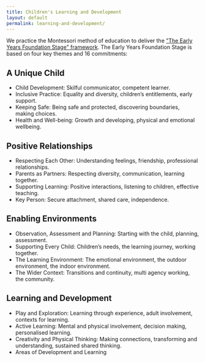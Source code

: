 ```yaml
---
title: Children's Learning and Development
layout: default
permalink: learning-and-development/
---
```


We practice the Montessori method of education to deliver the ["The Early Years Foundation Stage" framework](https://www.gov.uk/government/publications/early-years-foundation-stage-framework--2).   The Early Years Foundation Stage is based on four key themes and 16 commitments:

## A Unique Child
- Child Development: Skilful communicator, competent learner.
- Inclusive Practice: Equality and diversity, children’s entitlements, early support.
- Keeping Safe: Being safe and protected, discovering boundaries, making choices.
- Health and Well-being: Growth and developing, physical and emotional wellbeing.

## Positive Relationships
- Respecting Each Other: Understanding feelings, friendship, professional relationships.
- Parents as Partners: Respecting diversity, communication, learning together.  
- Supporting Learning: Positive interactions, listening to children, effective teaching.
- Key Person: Secure attachment, shared care, independence.

## Enabling Environments
- Observation, Assessment and Planning: Starting with the child, planning, assessment.
- Supporting Every Child: Children’s needs, the learning journey, working together.
- The Learning Environment: The emotional environment, the outdoor environment, the indoor environment.
- The Wider Context: Transitions and continuity, multi agency working, the community.

## Learning and Development
- Play and Exploration: Learning through experience, adult involvement, contexts for learning.
- Active Learning: Mental and physical involvement, decision making, personalised learning.
- Creativity and Physical Thinking: Making connections, transforming and understanding, sustained shared thinking.
- Areas of Development and Learning
